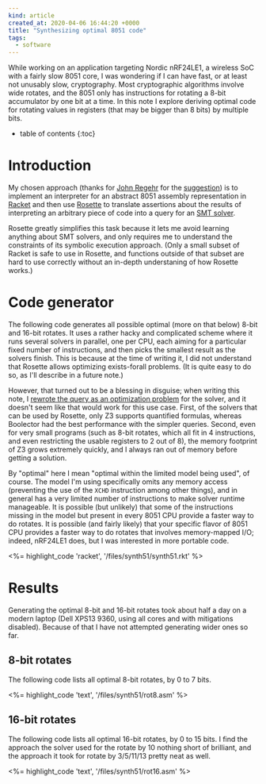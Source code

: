 ```yaml
---
kind: article
created_at: 2020-04-06 16:44:20 +0000
title: "Synthesizing optimal 8051 code"
tags:
  - software
---
```


While working on an application targeting Nordic nRF24LE1, a wireless SoC with a fairly slow 8051 core, I was wondering if I can have fast, or at least not unusably slow, cryptography. Most cryptographic algorithms involve wide rotates, and the 8051 only has instructions for rotating a 8-bit accumulator by one bit at a time. In this note I explore deriving optimal code for rotating values in registers (that may be bigger than 8 bits) by multiple bits.

<!--more-->

* table of contents
{:toc}

# Introduction

My chosen approach (thanks for [John Regehr](https://www.cs.utah.edu/~regehr/) for the [suggestion](https://twitter.com/johnregehr/status/1212563858524499968)) is to implement an interpreter for an abstract 8051 assembly representation in [Racket](https://racket-lang.org) and then use [Rosette](https://emina.github.io/rosette/) to translate assertions about the results of interpreting an arbitrary piece of code into a query for an [SMT solver](https://en.wikipedia.org/wiki/Satisfiability_modulo_theories).

Rosette greatly simplifies this task because it lets me avoid learning anything about SMT solvers, and only requires me to understand the constraints of its symbolic execution approach. (Only a small subset of Racket is safe to use in Rosette, and functions outside of that subset are hard to use correctly without an in-depth understaning of how Rosette works.)

# Code generator

The following code generates all possible optimal (more on that below) 8-bit and 16-bit rotates. It uses a rather hacky and complicated scheme where it runs several solvers in parallel, one per CPU, each aiming for a particular fixed number of instructions, and then picks the smallest result as the solvers finish. This is because at the time of writing it, I did not understand that Rosette allows optimizing exists-forall problems. (It is quite easy to do so, as I'll describe in a future note.)

However, that turned out to be a blessing in disguise; when writing this note, I [rewrote the query as an optimization problem](/files/synth51/synth51-broken.rkt) for the solver, and it doesn't seem like that would work for this use case. First, of the solvers that can be used by Rosette, only Z3 supports quantified formulas, whereas Boolector had the best performance with the simpler queries. Second, even for very small programs (such as 8-bit rotates, which all fit in 4 instructions, and even restricting the usable registers to 2 out of 8), the memory footprint of Z3 grows extremely quickly, and I always ran out of memory before getting a solution.

By "optimal" here I mean "optimal within the limited model being used", of course. The model I'm using specifically omits any memory access (preventing the use of the `XCHD` instruction among other things), and in general has a very limited number of instructions to make solver runtime manageable. It is possible (but unlikely) that some of the instructions missing in the model but present in every 8051 CPU provide a faster way to do rotates. It is possible (and fairly likely) that your specific flavor of 8051 CPU provides a faster way to do rotates that involves memory-mapped I/O; indeed, nRF24LE1 does, but I was interested in more portable code.

<%= highlight_code 'racket', '/files/synth51/synth51.rkt' %>

# Results

Generating the optimal 8-bit and 16-bit rotates took about half a day on a modern laptop (Dell XPS13 9360, using all cores and with mitigations disabled). Because of that I have not attempted generating wider ones so far.

## 8-bit rotates

The following code lists all optimal 8-bit rotates, by 0 to 7 bits.

<%= highlight_code 'text', '/files/synth51/rot8.asm' %>

## 16-bit rotates

The following code lists all optimal 16-bit rotates, by 0 to 15 bits. I find the approach the solver used for the rotate by 10 nothing short of brilliant, and the approach it took for rotate by 3/5/11/13 pretty neat as well.

<%= highlight_code 'text', '/files/synth51/rot16.asm' %>
